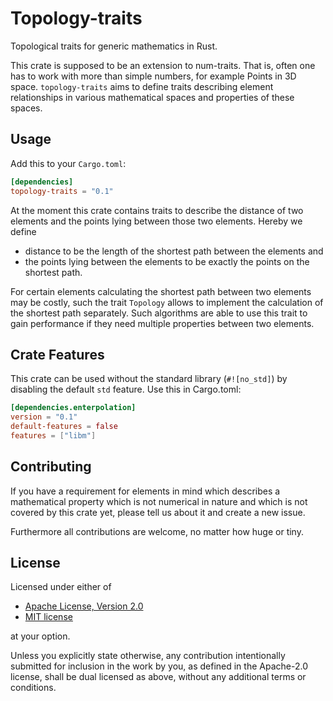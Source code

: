 # Topology-traits

<!--- This should be the same as the short description in cargo.toml --->
Topological traits for generic mathematics in Rust.

This crate is supposed to be an extension to num-traits. That is, often one has to work with more than simple numbers, for example Points in 3D space. `topology-traits` aims to define traits describing element relationships in various mathematical spaces and properties of these spaces.

## Usage

Add this to your `Cargo.toml`:
```toml
[dependencies]
topology-traits = "0.1"
```

At the moment this crate contains traits to describe the distance of two elements and the points lying between those two elements. Hereby we define
- distance to be the length of the shortest path between the elements and
- the points lying between the elements to be exactly the points on the shortest path.

For certain elements calculating the shortest path between two elements may be costly, such the trait `Topology` allows to implement the calculation of the shortest path separately. Such algorithms are able to use this trait to gain performance if they need multiple properties between two elements.

## Crate Features

This crate can be used without the standard library (`#![no_std]`) by disabling the default `std` feature. Use this in Cargo.toml:
```toml
[dependencies.enterpolation]
version = "0.1"
default-features = false
features = ["libm"]
```

## Contributing

If you have a requirement for elements in mind which describes a mathematical property which is not numerical in nature and which is not covered by this crate yet, please tell us about it and create a new issue.

Furthermore all contributions are welcome, no matter how huge or tiny. 

## License

Licensed under either of

* [Apache License, Version 2.0](http://www.apache.org/licenses/LICENSE-2.0)
* [MIT license](http://opensource.org/licenses/MIT)

at your option.

Unless you explicitly state otherwise, any contribution intentionally submitted for inclusion in the work by you, as defined in the Apache-2.0 license, shall be dual licensed as above, without any additional terms or conditions.
